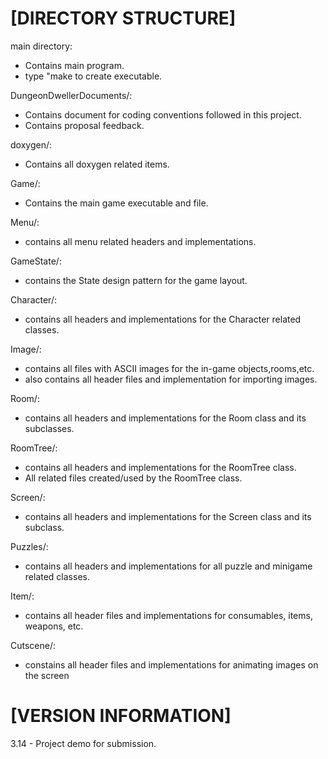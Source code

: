 [DIRECTORY STRUCTURE]
=====================
main directory:
   - Contains main program.
   - type "make to create executable.

DungeonDwellerDocuments/:
   - Contains document for coding conventions followed in this project.
   - Contains proposal feedback.

doxygen/:
   - Contains all doxygen related items.

Game/:
   - Contains the main game executable and file.
   
Menu/:
   - contains all menu related headers and implementations.

GameState/:
   - contains the State design pattern for the game layout.

Character/:
   - contains all headers and implementations for the Character related classes.

Image/:
   - contains all files with ASCII images for the in-game objects,rooms,etc.
   - also contains all header files and implementation for importing images.

Room/:
   - contains all headers and implementations for the Room class and its subclasses.

RoomTree/:
   - contains all headers and implementations for the RoomTree class.
   - All related files created/used by the RoomTree class.

Screen/:
   - contains all headers and implementations for the Screen class and its subclass.

Puzzles/:
   - contains all headers and implementations for all puzzle and minigame related 
     classes.

Item/:
   - contains all header files and implementations for consumables, items, weapons,
     etc.

Cutscene/:
   - constains all header files and implementations for animating images on the screen

[VERSION INFORMATION]
=====================

3.14 - Project demo for submission.
